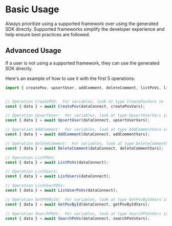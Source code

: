 # Basic Usage

Always prioritize using a supported framework over using the generated SDK
directly. Supported frameworks simplify the developer experience and help ensure
best practices are followed.





## Advanced Usage
If a user is not using a supported framework, they can use the generated SDK directly.

Here's an example of how to use it with the first 5 operations:

```js
import { createPov, upsertUser, addComment, deleteComment, listPoVs, listUsers, listUserPoVs, getPovById, searchPoVs } from '@dataconnect/generated';


// Operation CreatePOV:  For variables, look at type CreatePovVars in ../index.d.ts
const { data } = await CreatePov(dataConnect, createPovVars);

// Operation UpsertUser:  For variables, look at type UpsertUserVars in ../index.d.ts
const { data } = await UpsertUser(dataConnect, upsertUserVars);

// Operation AddComment:  For variables, look at type AddCommentVars in ../index.d.ts
const { data } = await AddComment(dataConnect, addCommentVars);

// Operation DeleteComment:  For variables, look at type DeleteCommentVars in ../index.d.ts
const { data } = await DeleteComment(dataConnect, deleteCommentVars);

// Operation ListPOVs: 
const { data } = await ListPoVs(dataConnect);

// Operation ListUsers: 
const { data } = await ListUsers(dataConnect);

// Operation ListUserPOVs: 
const { data } = await ListUserPoVs(dataConnect);

// Operation GetPOVById:  For variables, look at type GetPovByIdVars in ../index.d.ts
const { data } = await GetPovById(dataConnect, getPovByIdVars);

// Operation SearchPOVs:  For variables, look at type SearchPoVsVars in ../index.d.ts
const { data } = await SearchPoVs(dataConnect, searchPoVsVars);


```